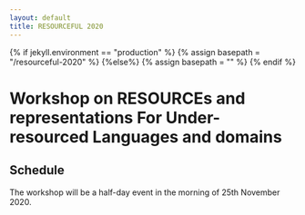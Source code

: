 ```yaml
---
layout: default
title: RESOURCEFUL 2020
---
```

{% if jekyll.environment  == "production" %}
        {% assign basepath = "/resourceful-2020" %}
        {%else%}
        {% assign basepath = "" %}
        {% endif %}

# Workshop on RESOURCEs and representations For Under-resourced Languages and domains

## Schedule

The workshop will be a half-day event in the morning of 25th November 2020.

<!---

Tentative Schedule

The workshop will be a half-day event from 9:00 am - 12:00 noon.
Each presentation will be 15 minutes followed by 5 minutes for Q/A. There will be a panel discussion for 30 minutes on the overall problems and solutions in the area. 
The tentative schedule is as follows:

    • 09:00 - 09:10 Welcome remarks
    • 09:10 - 09:40 Invited talk 1
    • 09:40 - 10:00 Paper 1
    • 10:00 - 10:20 Coffee break
    • 10:20 - 10:40 Paper 2
    • 10:40 - 11:00 Paper 3
    • 11:00 - 11:20 Paper 4
    • 11:20 - 11:30 Break
    • 11:30 - 12:00 Panel discussion and concluding remarks
    
The programme will be adjusted based on the number of submissions.

--->


